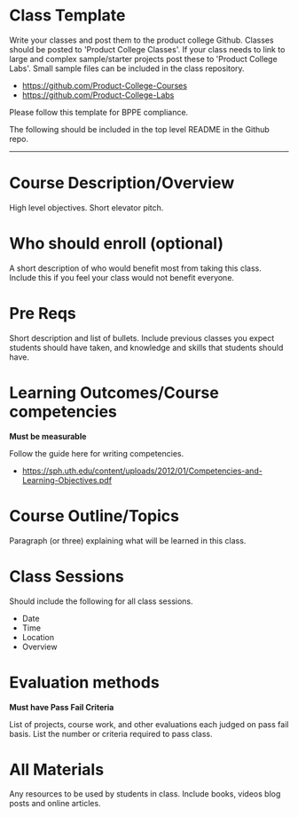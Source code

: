 # Class Template 

Write your classes and post them to the product college Github.
Classes should be posted to 'Product College Classes'. If your class needs to link to 
large and complex sample/starter projects post these to 'Product College Labs'. 
Small sample files can be included in the class repository. 

- https://github.com/Product-College-Courses
- https://github.com/Product-College-Labs

Please follow this template for BPPE compliance. 

The following should be included in the top level README in the Github repo. 

---

# Course Description/Overview 

High level objectives. Short elevator pitch.

# Who should enroll (optional)

A short description of who would benefit most from taking this class. 
Include this if you feel your class would not benefit everyone. 

# Pre Reqs

Short description and list of bullets. Include previous classes you expect 
students should have taken, and knowledge and skills that students should 
have. 

# Learning Outcomes/Course competencies

**Must be measurable**

Follow the guide here for writing competencies. 

- https://sph.uth.edu/content/uploads/2012/01/Competencies-and-Learning-Objectives.pdf

# Course Outline/Topics

Paragraph (or three) explaining what will be learned in this class. 

# Class Sessions

Should include the following for all class sessions. 

- Date
- Time 
- Location 
- Overview 

# Evaluation methods 

**Must have Pass Fail Criteria** 

List of projects, course work, and other evaluations each judged on pass 
fail basis. List the number or criteria required to pass class. 

# All Materials 

Any resources to be used by students in class. Include books, videos
blog posts and online articles. 


